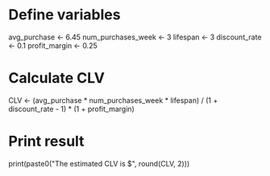 # Define variables
avg_purchase <- 6.45
num_purchases_week <- 3
lifespan <- 3
discount_rate <- 0.1
profit_margin <- 0.25

# Calculate CLV
CLV <- (avg_purchase * num_purchases_week * lifespan) / (1 + discount_rate - 1) * (1 + profit_margin)

# Print result
print(paste0("The estimated CLV is $", round(CLV, 2)))
